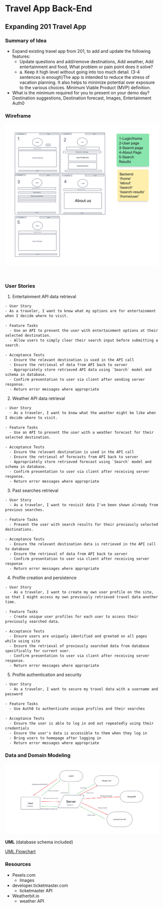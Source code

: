 # Travel App Back-End

## Expanding 201 Travel App

### Summary of Idea
- Expand existing travel app from 201, to add and update the following features:
  - Update questions and add/remove destinations, Add weather, Add entertainment and food, What problem or pain point does it solve? 
  - a. Keep it high level without going into too much detail. (3-4 sentences is enough)The app is intended to reduce the stress of vacation planning. It also helps to minimize potential over exposure to the various choices.
Minimum Viable Product (MVP) definition.
- What is the minimum required for you to present on your demo day?
Destination suggestions, Destination forecast, Images, Entertainment Auth0

### Wireframe

![Wireframe](Wireframe.png "Wireframe")

<br/>

### User Stories

  1. Entertainment API data retrieval

    - User Story
    - As a traveler, I want to know what my options are for entertainment when I decide where to visit.

    - Feature Tasks
      - Use an API to present the user with entertainment options at their selected destination.
      - Allow users to simply clear their search input before submitting a search.

    - Acceptance Tests
      - Ensure the relevant destination is used in the API call
      - Ensure the retrieval of data from API back to server
      - Appropriately store retrieved API data using `Search` model and schema in database.
      - Confirm presentation to user via client after sending server response.
      - Return error messages where appropriate

  2. Weather API data retrieval

    - User Story
      - As a traveler, I want to know what the weather might be like when I decide where to visit.

    - Feature Tasks
      - Use an API to present the user with a weather forecast for their selected destination.

    - Acceptance Tests
      - Ensure the relevant destination is used in the API call
      - Ensure the retrieval of forecasts from API back to server
      - Appropriately store retrieved forecast using `Search` model and schema in database.
      - Confirm presentation to user via client after receiving server response.
      - Return error messages where appropriate

  3. Past searches retrieval

    - User Story
      - As a traveler, I want to revisit data I've been shown already from previous searches.

    - Feature Tasks
      - Present the user with search results for their previously selected destinations.

    - Acceptance Tests
      - Ensure the relevant destination data is retrieved in the API call to database
      - Ensure the retrieval of data from API back to server
      - Confirm presentation to user via client after receiving server response
      - Return error messages where appropriate

  4. Profile creation and persistence

    - User Story
      - As a traveler, I want to create my own user profile on the site, so that I might access my own previously retrieved travel data another time.

    - Feature Tasks
      - Create unique user profiles for each user to access their previously searched data.

    - Acceptance Tests
      - Ensure users are uniquely identified and greeted on all pages while using site
      - Ensure the retrieval of previously searched data from database specifically for current user.
      - Confirm presentation to user via client after receiving server response.
      - Return error messages where appropriate

  5. Profile authentication and security

    - User Story
      - As a traveler, I want to secure my travel data with a username and password

    - Feature Tasks
      - Use Auth0 to authenticate unique profiles and their searches

    - Acceptance Tests
      - Ensure the user is able to log in and out repeatedly using their credentials
      - Ensure the user's data is accessible to them when they log in
      - Bring users to homepage after logging in
      - Return error messages where appropriate

### Data and Domain Modeling

![Data Modeling](DataModeling.png "Data Modeling")

**UML** (database schema included)

[UML Flowchart](https://miro.com/app/board/uXjVOoUQdK4=/)

### Resources

- Pexels.com
  - Images
- developer.ticketmaster.com
  - ticketmaster API
- Weatherbit.io
  - weather API


